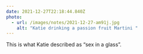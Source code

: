 ```yaml
---
date: 2021-12-27T22:18:44.840Z
photo:
  - url: /images/notes/2021-12-27-am91j.jpg
    alt: "Katie drinking a passion fruit Martini "
---
```

This is what Katie described as “sex in a glass”. 
